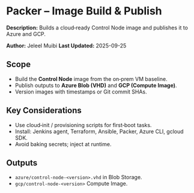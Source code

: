 
<!-- ============================================================= -->
# Packer – Image Build & Publish

**Description:** Builds a cloud‑ready Control Node image and publishes it to Azure and GCP.

**Author:** Jeleel Muibi
**Last Updated:** 2025-09-25

<!-- SPDX-License-Identifier: MIT -->
<!-- ============================================================= -->

## Scope
- Build the **Control Node** image from the on‑prem VM baseline.
- Publish outputs to **Azure Blob (VHD)** and **GCP (Compute Image)**.
- Version images with timestamps or Git commit SHAs.

## Key Considerations
- Use cloud‑init / provisioning scripts for first‑boot tasks.
- Install: Jenkins agent, Terraform, Ansible, Packer, Azure CLI, gcloud SDK.
- Avoid baking secrets; inject at runtime.

## Outputs
- `azure/control-node-<version>.vhd` in Blob Storage.
- `gcp/control-node-<version>` Compute Image.
